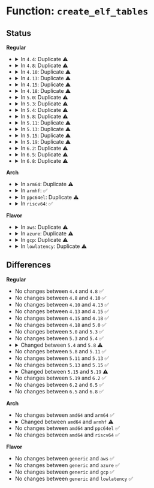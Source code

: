 # Function: <code>create_elf_tables</code>

## Status
<b>Regular</b>
<ul>
<li>
<details>
<summary>In <code>4.4</code>: Duplicate ⚠️</summary>

```c
int create_elf_tables(struct linux_binprm *bprm, struct elf64_hdr *exec, long unsigned int load_addr, long unsigned int interp_load_addr);
```

**Collision:** Static Duplication

**Inline:** No

**Transformation:** False

**Instances:**

```
In fs/binfmt_elf.c (ffffffff81321be2)
Location: fs/binfmt_elf.c:151
Inline: False
Direct callers:
  - fs/binfmt_elf.c:load_elf_binary
```
```
In fs/compat_binfmt_elf.c (ffffffff8132210c)
Location: fs/binfmt_elf.c:151
Inline: False
Direct callers:
  - fs/compat_binfmt_elf.c:load_elf_binary
```
**Symbols:**

```
ffffffff81321be2-ffffffff8132210c: create_elf_tables (STB_LOCAL)
ffffffff8132210c-ffffffff81322631: create_elf_tables (STB_LOCAL)
```
</details>
</li>
<li>
<details>
<summary>In <code>4.8</code>: Duplicate ⚠️</summary>

```c
int create_elf_tables(struct linux_binprm *bprm, struct elf64_hdr *exec, long unsigned int load_addr, long unsigned int interp_load_addr);
```

**Collision:** Static Duplication

**Inline:** No

**Transformation:** False

**Instances:**

```
In fs/binfmt_elf.c (ffffffff81356f70)
Location: fs/binfmt_elf.c:150
Inline: False
Direct callers:
  - fs/binfmt_elf.c:load_elf_binary
```
```
In fs/compat_binfmt_elf.c (ffffffff81357487)
Location: fs/binfmt_elf.c:150
Inline: False
Direct callers:
  - fs/compat_binfmt_elf.c:load_elf_binary
```
**Symbols:**

```
ffffffff81356f70-ffffffff81357487: create_elf_tables (STB_LOCAL)
ffffffff81357487-ffffffff813579b6: create_elf_tables (STB_LOCAL)
```
</details>
</li>
<li>
<details>
<summary>In <code>4.10</code>: Duplicate ⚠️</summary>

```c
int create_elf_tables(struct linux_binprm *bprm, struct elf64_hdr *exec, long unsigned int load_addr, long unsigned int interp_load_addr);
```

**Collision:** Static Duplication

**Inline:** No

**Transformation:** False

**Instances:**

```
In fs/binfmt_elf.c (ffffffff8136d3e7)
Location: fs/binfmt_elf.c:150
Inline: False
Direct callers:
  - fs/binfmt_elf.c:load_elf_binary
```
```
In fs/compat_binfmt_elf.c (ffffffff8136d977)
Location: fs/binfmt_elf.c:150
Inline: False
Direct callers:
  - fs/compat_binfmt_elf.c:load_elf_binary
```
**Symbols:**

```
ffffffff8136d3e7-ffffffff8136d918: create_elf_tables (STB_LOCAL)
ffffffff8136d977-ffffffff8136deb3: create_elf_tables (STB_LOCAL)
```
</details>
</li>
<li>
<details>
<summary>In <code>4.13</code>: Duplicate ⚠️</summary>

```c
int create_elf_tables(struct linux_binprm *bprm, struct elf64_hdr *exec, long unsigned int load_addr, long unsigned int interp_load_addr);
```

**Collision:** Static Duplication

**Inline:** No

**Transformation:** False

**Instances:**

```
In fs/binfmt_elf.c (ffffffff812b710d)
Location: fs/binfmt_elf.c:160
Inline: False
Direct callers:
  - fs/binfmt_elf.c:load_elf_binary
```
```
In fs/compat_binfmt_elf.c (ffffffff812ba114)
Location: fs/binfmt_elf.c:160
Inline: False
Direct callers:
  - fs/compat_binfmt_elf.c:load_elf_binary
```
**Symbols:**

```
ffffffff812b710d-ffffffff812b7663: create_elf_tables (STB_LOCAL)
ffffffff812ba114-ffffffff812ba6ab: create_elf_tables (STB_LOCAL)
```
</details>
</li>
<li>
<details>
<summary>In <code>4.15</code>: Duplicate ⚠️</summary>

```c
int create_elf_tables(struct linux_binprm *bprm, struct elf64_hdr *exec, long unsigned int load_addr, long unsigned int interp_load_addr);
```

**Collision:** Static Duplication

**Inline:** No

**Transformation:** False

**Instances:**

```
In fs/binfmt_elf.c (ffffffff812da9fb)
Location: fs/binfmt_elf.c:165
Inline: False
Direct callers:
  - fs/binfmt_elf.c:load_elf_binary
```
```
In fs/compat_binfmt_elf.c (ffffffff812dda43)
Location: fs/binfmt_elf.c:165
Inline: False
Direct callers:
  - fs/compat_binfmt_elf.c:load_elf_binary
```
**Symbols:**

```
ffffffff812da9fb-ffffffff812daf16: create_elf_tables (STB_LOCAL)
ffffffff812dda43-ffffffff812ddf8c: create_elf_tables (STB_LOCAL)
```
</details>
</li>
<li>
<details>
<summary>In <code>4.18</code>: Duplicate ⚠️</summary>

```c
int create_elf_tables(struct linux_binprm *bprm, struct elf64_hdr *exec, long unsigned int load_addr, long unsigned int interp_load_addr);
```

**Collision:** Static Duplication

**Inline:** No

**Transformation:** False

**Instances:**

```
In fs/binfmt_elf.c (ffffffff813035c0)
Location: fs/binfmt_elf.c:165
Inline: False
Direct callers:
  - fs/binfmt_elf.c:load_elf_binary
```
```
In fs/compat_binfmt_elf.c (ffffffff81306ca0)
Location: fs/binfmt_elf.c:165
Inline: False
Direct callers:
  - fs/compat_binfmt_elf.c:load_elf_binary
```
**Symbols:**

```
ffffffff813035c0-ffffffff81303f23: create_elf_tables (STB_LOCAL)
ffffffff81306ca0-ffffffff81307838: create_elf_tables (STB_LOCAL)
```
</details>
</li>
<li>
<details>
<summary>In <code>5.0</code>: Duplicate ⚠️</summary>

```c
int create_elf_tables(struct linux_binprm *bprm, struct elf64_hdr *exec, long unsigned int load_addr, long unsigned int interp_load_addr);
```

**Collision:** Static Duplication

**Inline:** No

**Transformation:** False

**Instances:**

```
In fs/binfmt_elf.c (ffffffff81318cc0)
Location: fs/binfmt_elf.c:165
Inline: False
Direct callers:
  - fs/binfmt_elf.c:load_elf_binary
```
```
In fs/compat_binfmt_elf.c (ffffffff8131c410)
Location: fs/binfmt_elf.c:165
Inline: False
Direct callers:
  - fs/compat_binfmt_elf.c:load_elf_binary
```
**Symbols:**

```
ffffffff81318cc0-ffffffff81319680: create_elf_tables (STB_LOCAL)
ffffffff8131c410-ffffffff8131d043: create_elf_tables (STB_LOCAL)
```
</details>
</li>
<li>
<details>
<summary>In <code>5.3</code>: Duplicate ⚠️</summary>

```c
int create_elf_tables(struct linux_binprm *bprm, struct elf64_hdr *exec, long unsigned int load_addr, long unsigned int interp_load_addr);
```

**Collision:** Static Duplication

**Inline:** No

**Transformation:** False

**Instances:**

```
In fs/binfmt_elf.c (ffffffff813405f0)
Location: fs/binfmt_elf.c:164
Inline: False
Direct callers:
  - fs/binfmt_elf.c:load_elf_binary
```
```
In fs/compat_binfmt_elf.c (ffffffff81343cc0)
Location: fs/binfmt_elf.c:164
Inline: False
Direct callers:
  - fs/compat_binfmt_elf.c:load_elf_binary
```
**Symbols:**

```
ffffffff813405f0-ffffffff81340f94: create_elf_tables (STB_LOCAL)
ffffffff81343cc0-ffffffff813448a4: create_elf_tables (STB_LOCAL)
```
</details>
</li>
<li>
<details>
<summary>In <code>5.4</code>: Duplicate ⚠️</summary>

```c
int create_elf_tables(struct linux_binprm *bprm, struct elf64_hdr *exec, long unsigned int load_addr, long unsigned int interp_load_addr);
```

**Collision:** Static Duplication

**Inline:** No

**Transformation:** False

**Instances:**

```
In fs/binfmt_elf.c (ffffffff81358b40)
Location: fs/binfmt_elf.c:164
Inline: False
Direct callers:
  - fs/binfmt_elf.c:load_elf_binary
```
```
In fs/compat_binfmt_elf.c (ffffffff8135c0b0)
Location: fs/binfmt_elf.c:164
Inline: False
Direct callers:
  - fs/compat_binfmt_elf.c:load_elf_binary
```
**Symbols:**

```
ffffffff81358b40-ffffffff8135943f: create_elf_tables (STB_LOCAL)
ffffffff8135c0b0-ffffffff8135cbd3: create_elf_tables (STB_LOCAL)
```
</details>
</li>
<li>
<details>
<summary>In <code>5.8</code>: Duplicate ⚠️</summary>

```c
int create_elf_tables(struct linux_binprm *bprm, const struct elf64_hdr *exec, long unsigned int load_addr, long unsigned int interp_load_addr, long unsigned int e_entry);
```

**Collision:** Static Duplication

**Inline:** No

**Transformation:** False

**Instances:**

```
In fs/binfmt_elf.c (ffffffff8139f050)
Location: fs/binfmt_elf.c:171
Inline: False
Direct callers:
  - fs/binfmt_elf.c:load_elf_binary
```
```
In fs/compat_binfmt_elf.c (ffffffff813a2280)
Location: fs/binfmt_elf.c:171
Inline: False
Direct callers:
  - fs/compat_binfmt_elf.c:load_elf_binary
```
**Symbols:**

```
ffffffff8139f050-ffffffff8139f570: create_elf_tables (STB_LOCAL)
ffffffff813a2280-ffffffff813a27b5: create_elf_tables (STB_LOCAL)
```
</details>
</li>
<li>
<details>
<summary>In <code>5.11</code>: Duplicate ⚠️</summary>

```c
int create_elf_tables(struct linux_binprm *bprm, const struct elf64_hdr *exec, long unsigned int load_addr, long unsigned int interp_load_addr, long unsigned int e_entry);
```

**Collision:** Static Duplication

**Inline:** No

**Transformation:** False

**Instances:**

```
In fs/binfmt_elf.c (ffffffff813b0680)
Location: fs/binfmt_elf.c:172
Inline: False
Direct callers:
  - fs/binfmt_elf.c:load_elf_binary
```
```
In fs/compat_binfmt_elf.c (ffffffff813b3190)
Location: fs/binfmt_elf.c:172
Inline: False
Direct callers:
  - fs/compat_binfmt_elf.c:load_elf_binary
```
**Symbols:**

```
ffffffff813b0680-ffffffff813b0bce: create_elf_tables (STB_LOCAL)
ffffffff813b3190-ffffffff813b3709: create_elf_tables (STB_LOCAL)
```
</details>
</li>
<li>
<details>
<summary>In <code>5.13</code>: Duplicate ⚠️</summary>

```c
int create_elf_tables(struct linux_binprm *bprm, const struct elf64_hdr *exec, long unsigned int load_addr, long unsigned int interp_load_addr, long unsigned int e_entry);
```

**Collision:** Static Duplication

**Inline:** No

**Transformation:** False

**Instances:**

```
In fs/binfmt_elf.c (ffffffff813b77c0)
Location: fs/binfmt_elf.c:172
Inline: False
Direct callers:
  - fs/binfmt_elf.c:load_elf_binary
```
```
In fs/compat_binfmt_elf.c (ffffffff813ba170)
Location: fs/binfmt_elf.c:172
Inline: False
Direct callers:
  - fs/compat_binfmt_elf.c:load_elf_binary
```
**Symbols:**

```
ffffffff813b77c0-ffffffff813b7d0d: create_elf_tables (STB_LOCAL)
ffffffff813ba170-ffffffff813ba6f3: create_elf_tables (STB_LOCAL)
```
</details>
</li>
<li>
<details>
<summary>In <code>5.15</code>: Duplicate ⚠️</summary>

```c
int create_elf_tables(struct linux_binprm *bprm, const struct elf64_hdr *exec, long unsigned int load_addr, long unsigned int interp_load_addr, long unsigned int e_entry);
```

**Collision:** Static Duplication

**Inline:** No

**Transformation:** False

**Instances:**

```
In fs/binfmt_elf.c (ffffffff814074a0)
Location: fs/binfmt_elf.c:172
Inline: False
Direct callers:
  - fs/binfmt_elf.c:load_elf_binary
```
```
In fs/compat_binfmt_elf.c (ffffffff81409e60)
Location: fs/binfmt_elf.c:172
Inline: False
Direct callers:
  - fs/compat_binfmt_elf.c:load_elf_binary
```
**Symbols:**

```
ffffffff814074a0-ffffffff81407a04: create_elf_tables (STB_LOCAL)
ffffffff81409e60-ffffffff8140a3f0: create_elf_tables (STB_LOCAL)
```
</details>
</li>
<li>
<details>
<summary>In <code>5.19</code>: Duplicate ⚠️</summary>

```c
int create_elf_tables(struct linux_binprm *bprm, const struct elf64_hdr *exec, long unsigned int interp_load_addr, long unsigned int e_entry, long unsigned int phdr_addr);
```

**Collision:** Static Duplication

**Inline:** No

**Transformation:** False

**Instances:**

```
In fs/binfmt_elf.c (ffffffff8147c1b0)
Location: fs/binfmt_elf.c:174
Inline: False
Direct callers:
  - fs/binfmt_elf.c:load_elf_binary
```
```
In fs/compat_binfmt_elf.c (ffffffff8147eb60)
Location: fs/binfmt_elf.c:174
Inline: False
Direct callers:
  - fs/compat_binfmt_elf.c:load_elf_binary
```
**Symbols:**

```
ffffffff8147c1b0-ffffffff8147c727: create_elf_tables (STB_LOCAL)
ffffffff8147eb60-ffffffff8147f10a: create_elf_tables (STB_LOCAL)
```
</details>
</li>
<li>
<details>
<summary>In <code>6.2</code>: Duplicate ⚠️</summary>

```c
int create_elf_tables(struct linux_binprm *bprm, const struct elf64_hdr *exec, long unsigned int interp_load_addr, long unsigned int e_entry, long unsigned int phdr_addr);
```

**Collision:** Static Duplication

**Inline:** No

**Transformation:** False

**Instances:**

```
In fs/binfmt_elf.c (ffffffff8150ee60)
Location: fs/binfmt_elf.c:174
Inline: False
Direct callers:
  - fs/binfmt_elf.c:load_elf_binary
```
```
In fs/compat_binfmt_elf.c (ffffffff81511ae0)
Location: fs/binfmt_elf.c:174
Inline: False
Direct callers:
  - fs/compat_binfmt_elf.c:load_elf_binary
```
**Symbols:**

```
ffffffff8150ee60-ffffffff8150f3d4: create_elf_tables (STB_LOCAL)
ffffffff81511ae0-ffffffff81512090: create_elf_tables (STB_LOCAL)
```
</details>
</li>
<li>
<details>
<summary>In <code>6.5</code>: Duplicate ⚠️</summary>

```c
int create_elf_tables(struct linux_binprm *bprm, const struct elf64_hdr *exec, long unsigned int interp_load_addr, long unsigned int e_entry, long unsigned int phdr_addr);
```

**Collision:** Static Duplication

**Inline:** No

**Transformation:** False

**Instances:**

```
In fs/binfmt_elf.c (ffffffff81546700)
Location: fs/binfmt_elf.c:175
Inline: False
Direct callers:
  - fs/binfmt_elf.c:load_elf_binary
```
```
In fs/compat_binfmt_elf.c (ffffffff815494a0)
Location: fs/binfmt_elf.c:175
Inline: False
Direct callers:
  - fs/compat_binfmt_elf.c:load_elf_binary
```
**Symbols:**

```
ffffffff81546700-ffffffff81546cae: create_elf_tables (STB_LOCAL)
ffffffff815494a0-ffffffff81549a68: create_elf_tables (STB_LOCAL)
```
</details>
</li>
<li>
<details>
<summary>In <code>6.8</code>: Duplicate ⚠️</summary>

```c
int create_elf_tables(struct linux_binprm *bprm, const struct elf64_hdr *exec, long unsigned int interp_load_addr, long unsigned int e_entry, long unsigned int phdr_addr);
```

**Collision:** Static Duplication

**Inline:** No

**Transformation:** False

**Instances:**

```
In fs/binfmt_elf.c (ffffffff8157bb50)
Location: fs/binfmt_elf.c:156
Inline: False
Direct callers:
  - fs/binfmt_elf.c:load_elf_binary
```
```
In fs/compat_binfmt_elf.c (ffffffff8157e720)
Location: fs/binfmt_elf.c:156
Inline: False
Direct callers:
  - fs/compat_binfmt_elf.c:load_elf_binary
```
**Symbols:**

```
ffffffff8157bb50-ffffffff8157c0fe: create_elf_tables (STB_LOCAL)
ffffffff8157e720-ffffffff8157ece8: create_elf_tables (STB_LOCAL)
```
</details>
</li>
</ul>
<b>Arch</b>
<ul>
<li>
<details>
<summary>In <code>arm64</code>: Duplicate ⚠️</summary>

```c
int create_elf_tables(struct linux_binprm *bprm, struct elf64_hdr *exec, long unsigned int load_addr, long unsigned int interp_load_addr);
```

**Collision:** Static Duplication

**Inline:** No

**Transformation:** False

**Instances:**

```
In fs/binfmt_elf.c (ffff80001041e308)
Location: fs/binfmt_elf.c:164
Inline: False
Direct callers:
  - fs/binfmt_elf.c:load_elf_binary
```
```
In fs/compat_binfmt_elf.c (ffff800010421de8)
Location: fs/binfmt_elf.c:164
Inline: False
Direct callers:
  - fs/compat_binfmt_elf.c:load_elf_binary
```
**Symbols:**

```
ffff80001041e308-ffff80001041ee00: create_elf_tables (STB_LOCAL)
ffff800010421de8-ffff8000104228b4: create_elf_tables (STB_LOCAL)
```
</details>
</li>
<li>
<details>
<summary>In <code>armhf</code>: ✅</summary>

```c
int create_elf_tables(struct linux_binprm *bprm, struct elf32_hdr *exec, long unsigned int load_addr, long unsigned int interp_load_addr);
```

**Collision:** Unique Static

**Inline:** No

**Transformation:** False

**Instances:**

```
In fs/binfmt_elf.c (c05e691c)
Location: fs/binfmt_elf.c:164
Inline: False
Direct callers:
  - fs/binfmt_elf.c:load_elf_binary
```
**Symbols:**

```
c05e691c-c05e6f84: create_elf_tables (STB_LOCAL)
```
</details>
</li>
<li>
<details>
<summary>In <code>ppc64el</code>: Duplicate ⚠️</summary>

```c
int create_elf_tables(struct linux_binprm *bprm, struct elf64_hdr *exec, long unsigned int load_addr, long unsigned int interp_load_addr);
```

**Collision:** Static Duplication

**Inline:** No

**Transformation:** False

**Instances:**

```
In fs/binfmt_elf.c (c00000000052ceb0)
Location: fs/binfmt_elf.c:164
Inline: False
Direct callers:
  - fs/binfmt_elf.c:load_elf_binary
```
```
In fs/compat_binfmt_elf.c (c000000000530ba0)
Location: fs/binfmt_elf.c:164
Inline: False
Direct callers:
  - fs/compat_binfmt_elf.c:load_elf_binary
```
**Symbols:**

```
c00000000052ceb0-c00000000052d87c: create_elf_tables (STB_LOCAL)
c000000000530ba0-c000000000531560: create_elf_tables (STB_LOCAL)
```
</details>
</li>
<li>
<details>
<summary>In <code>riscv64</code>: ✅</summary>

```c
int create_elf_tables(struct linux_binprm *bprm, struct elf64_hdr *exec, long unsigned int load_addr, long unsigned int interp_load_addr);
```

**Collision:** Unique Static

**Inline:** No

**Transformation:** False

**Instances:**

```
In fs/binfmt_elf.c (ffffffe0002c08d2)
Location: fs/binfmt_elf.c:164
Inline: False
Direct callers:
  - fs/binfmt_elf.c:load_elf_binary
```
**Symbols:**

```
ffffffe0002c08d2-ffffffe0002c0c20: create_elf_tables (STB_LOCAL)
```
</details>
</li>
</ul>
<b>Flavor</b>
<ul>
<li>
<details>
<summary>In <code>aws</code>: Duplicate ⚠️</summary>

```c
int create_elf_tables(struct linux_binprm *bprm, struct elf64_hdr *exec, long unsigned int load_addr, long unsigned int interp_load_addr);
```

**Collision:** Static Duplication

**Inline:** No

**Transformation:** False

**Instances:**

```
In fs/binfmt_elf.c (ffffffff81351120)
Location: fs/binfmt_elf.c:164
Inline: False
Direct callers:
  - fs/binfmt_elf.c:load_elf_binary
```
```
In fs/compat_binfmt_elf.c (ffffffff81354690)
Location: fs/binfmt_elf.c:164
Inline: False
Direct callers:
  - fs/compat_binfmt_elf.c:load_elf_binary
```
**Symbols:**

```
ffffffff81351120-ffffffff81351a1f: create_elf_tables (STB_LOCAL)
ffffffff81354690-ffffffff813551b3: create_elf_tables (STB_LOCAL)
```
</details>
</li>
<li>
<details>
<summary>In <code>azure</code>: Duplicate ⚠️</summary>

```c
int create_elf_tables(struct linux_binprm *bprm, struct elf64_hdr *exec, long unsigned int load_addr, long unsigned int interp_load_addr);
```

**Collision:** Static Duplication

**Inline:** No

**Transformation:** False

**Instances:**

```
In fs/binfmt_elf.c (ffffffff81341e00)
Location: fs/binfmt_elf.c:164
Inline: False
Direct callers:
  - fs/binfmt_elf.c:load_elf_binary
```
```
In fs/compat_binfmt_elf.c (ffffffff81345350)
Location: fs/binfmt_elf.c:164
Inline: False
Direct callers:
  - fs/compat_binfmt_elf.c:load_elf_binary
```
**Symbols:**

```
ffffffff81341e00-ffffffff813426ff: create_elf_tables (STB_LOCAL)
ffffffff81345350-ffffffff81345e73: create_elf_tables (STB_LOCAL)
```
</details>
</li>
<li>
<details>
<summary>In <code>gcp</code>: Duplicate ⚠️</summary>

```c
int create_elf_tables(struct linux_binprm *bprm, struct elf64_hdr *exec, long unsigned int load_addr, long unsigned int interp_load_addr);
```

**Collision:** Static Duplication

**Inline:** No

**Transformation:** False

**Instances:**

```
In fs/binfmt_elf.c (ffffffff8134ebf0)
Location: fs/binfmt_elf.c:164
Inline: False
Direct callers:
  - fs/binfmt_elf.c:load_elf_binary
```
```
In fs/compat_binfmt_elf.c (ffffffff81352160)
Location: fs/binfmt_elf.c:164
Inline: False
Direct callers:
  - fs/compat_binfmt_elf.c:load_elf_binary
```
**Symbols:**

```
ffffffff8134ebf0-ffffffff8134f4ef: create_elf_tables (STB_LOCAL)
ffffffff81352160-ffffffff81352c83: create_elf_tables (STB_LOCAL)
```
</details>
</li>
<li>
<details>
<summary>In <code>lowlatency</code>: Duplicate ⚠️</summary>

```c
int create_elf_tables(struct linux_binprm *bprm, struct elf64_hdr *exec, long unsigned int load_addr, long unsigned int interp_load_addr);
```

**Collision:** Static Duplication

**Inline:** No

**Transformation:** False

**Instances:**

```
In fs/binfmt_elf.c (ffffffff81362170)
Location: fs/binfmt_elf.c:164
Inline: False
Direct callers:
  - fs/binfmt_elf.c:load_elf_binary
```
```
In fs/compat_binfmt_elf.c (ffffffff81365920)
Location: fs/binfmt_elf.c:164
Inline: False
Direct callers:
  - fs/compat_binfmt_elf.c:load_elf_binary
```
**Symbols:**

```
ffffffff81362170-ffffffff81362a6f: create_elf_tables (STB_LOCAL)
ffffffff81365920-ffffffff81366443: create_elf_tables (STB_LOCAL)
```
</details>
</li>
</ul>

## Differences
<b>Regular</b>
<ul>
<li>
No changes between <code>4.4</code> and <code>4.8</code> ✅
</li>
<li>
No changes between <code>4.8</code> and <code>4.10</code> ✅
</li>
<li>
No changes between <code>4.10</code> and <code>4.13</code> ✅
</li>
<li>
No changes between <code>4.13</code> and <code>4.15</code> ✅
</li>
<li>
No changes between <code>4.15</code> and <code>4.18</code> ✅
</li>
<li>
No changes between <code>4.18</code> and <code>5.0</code> ✅
</li>
<li>
No changes between <code>5.0</code> and <code>5.3</code> ✅
</li>
<li>
No changes between <code>5.3</code> and <code>5.4</code> ✅
</li>
<li>
<details>
<summary>Changed between <code>5.4</code> and <code>5.8</code> ⚠️</summary>
<ul>
<li>
<b>Param added. </b>
<code>long unsigned int e_entry</code>
</li>
<li>
<b>Param type changed. </b>
<code>struct elf64_hdr *exec</code> ➡️ <code>const struct elf64_hdr *exec</code>
</li>
</ul>
</details>
</li>
<li>
No changes between <code>5.8</code> and <code>5.11</code> ✅
</li>
<li>
No changes between <code>5.11</code> and <code>5.13</code> ✅
</li>
<li>
No changes between <code>5.13</code> and <code>5.15</code> ✅
</li>
<li>
<details>
<summary>Changed between <code>5.15</code> and <code>5.19</code> ⚠️</summary>
<ul>
<li>
<b>Param added. </b>
<code>long unsigned int phdr_addr</code>
</li>
<li>
<b>Param removed. </b>
<code>long unsigned int load_addr</code>
</li>
<li>
<b>Param reordered. </b>
<code>bprm, exec, load_addr, interp_load_addr, e_entry</code> ➡️ <code>bprm, exec, interp_load_addr, e_entry, phdr_addr</code>
</li>
</ul>
</details>
</li>
<li>
No changes between <code>5.19</code> and <code>6.2</code> ✅
</li>
<li>
No changes between <code>6.2</code> and <code>6.5</code> ✅
</li>
<li>
No changes between <code>6.5</code> and <code>6.8</code> ✅
</li>
</ul>
<b>Arch</b>
<ul>
<li>
No changes between <code>amd64</code> and <code>arm64</code> ✅
</li>
<li>
<details>
<summary>Changed between <code>amd64</code> and <code>armhf</code> ⚠️</summary>
<ul>
<li>
<b>Param type changed. </b>
<code>struct elf64_hdr *exec</code> ➡️ <code>struct elf32_hdr *exec</code>
</li>
</ul>
</details>
</li>
<li>
No changes between <code>amd64</code> and <code>ppc64el</code> ✅
</li>
<li>
No changes between <code>amd64</code> and <code>riscv64</code> ✅
</li>
</ul>
<b>Flavor</b>
<ul>
<li>
No changes between <code>generic</code> and <code>aws</code> ✅
</li>
<li>
No changes between <code>generic</code> and <code>azure</code> ✅
</li>
<li>
No changes between <code>generic</code> and <code>gcp</code> ✅
</li>
<li>
No changes between <code>generic</code> and <code>lowlatency</code> ✅
</li>
</ul>
